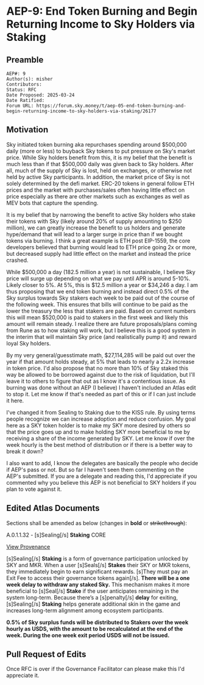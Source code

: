 # AEP-9: End Token Burning and Begin Returning Income to Sky Holders via Staking

## Preamble

```
AEP#: 9
Author(s): misher
Contributors:
Status: RFC
Date Proposed: 2025-03-24
Date Ratified:
Forum URL: https://forum.sky.money/t/aep-05-end-token-burning-and-begin-returning-income-to-sky-holders-via-staking/26177
```

## Motivation

Sky initiated token burning aka repurchases spending around $500,000 daily (more or less) to buyback Sky tokens to put pressure on Sky's market price. While Sky holders benefit from this, it is my belief that the benefit is much less than if that $500,000 daily was given back to Sky holders. After all, much of the supply of Sky is lost, held on exchanges, or otherwise not held by active Sky participants. In addition, the market price of Sky is not solely determined by the defi market. ERC-20 tokens in general follow ETH prices and the market with purchases/sales often having little effect on price especially as there are other markets such as exchanges as well as MEV bots that capture the spending.

It is my belief that by narrowing the benefit to active Sky holders who stake their tokens with Sky (likely around 20% of supply amounting to $250 million), we can greatly increase the benefit to us holders and generate hype/demand that will lead to a larger surge in price than if we bought tokens via burning. I think a great example is ETH post EIP-1559, the core developers believed that burning would lead to ETH price going 2x or more, but decreased supply had little effect on the market and instead the price crashed. 

While $500,000 a day (182.5 million a year) is not sustainable, I believe Sky price will surge up depending on what we pay until APR is around 5-10%. Likely closer to 5%. At 5%, this is $12.5 million a year or $34,246 a day. I am thus proposing that we end token burning and instead direct 0.5% of the Sky surplus towards Sky stakers each week to be paid out of the course of the following week. This ensures that bills will continue to be paid as the lower the treasury the less that stakers are paid. Based on current numbers this will mean $520,000 is paid to stakers in the first week and likely this amount will remain steady. I realize there are future proposals/plans coming from Rune as to how staking will work, but I believe this is a good system in the interim that will maintain Sky price (and realistically pump it) and reward loyal Sky holders.

By my very general/guesstimate math,  $27,114,285 will be paid out over the year if that amount holds steady, at 5% that leads to nearly a 2.2x increase in token price. I'd also propose that no more than 10% of Sky staked this way be allowed to be borrowed against due to the risk of liquidation, but I'll leave it to others to figure that out as I know it's a contentious issue. As burning was done without an AEP (I believe) I haven't included an Atlas edit to stop it. Let me know if that's needed as part of this or if I can just include it here.

I've changed it from Sealing to Staking due to the KISS rule. By using terms people recognize we can increase adoption and reduce confusion. My goal here as a SKY token holder is to make my SKY more desired by others so that the price goes up and to make holding SKY more beneficial to me by receiving a share of the income generated by SKY. Let me know if over the week hourly is the best method of distribution or if there is a better way to break it down?

I also want to add, I know the delegates are basically the people who decide if AEP's pass or not. But so far I haven't seen them commenting on the AEP's submitted. If you are a delegate and reading this, I'd appreciate if you commented why you believe this AEP is not beneficial to SKY holders if you plan to vote against it.

## Edited Atlas Documents

Sections shall be amended as below (changes in **bold** or ~~strikethrough~~):

A.0.1.1.32 - [s]Sealing[/s] **Staking** CORE

[View Provenance](https://www.notion.so/atlas-axis/UPDATED-Atlas-Immutable-Alignment-Artifact-adc736735294455da38435c7a1cbfb3f?pvs=4#c06fdc73a93c4ef58b5837c9c14f4c68)

[s]Sealing[/s] **Staking** is a form of governance participation unlocked by SKY and MKR. When a user [s]Seals[/s] **Stakes** their SKY or MKR tokens, they immediately begin to earn significant rewards. [s]They must pay an Exit Fee to access their governance tokens again[/s]. **There will be a one week delay to withdraw any staked Sky.** This mechanism makes it more beneficial to [s]Seal[/s] **Stake** if the user anticipates remaining in the system long-term. Because there’s a [s]penalty[/s] **delay** for exiting, [s]Sealing[/s] **Staking** helps generate additional skin in the game and increases long-term alignment among ecosystem participants.

**0.5% of Sky surplus funds will be distributed to Stakers over the week hourly as USDS, with the amount to be recalculated at the end of the week. During the one week exit period USDS will not be issued.**

## Pull Request of Edits

Once RFC is over if the Governance Facilitator can please make this I'd appreciate it.
